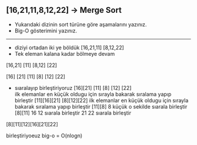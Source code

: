 ## [16,21,11,8,12,22] -> Merge Sort
 * Yukarıdaki dizinin sort türüne göre aşamalarını yazınız. 
 * Big-O gösterimini yazınız.
<hr>

- diziyi ortadan iki ye böldük 
[16,21,11]             [8,12,22]
- Tek eleman kalana kadar bölmeye devam

 [16,21]      [11]             [8,12]     [22]    

[16] [21]     [11]            [8] [12]    [22]  

- sıaralayıp birleştiriyoruz
[16][21]      [11]            [8] [12]    [22]  
ilk elemanlar en küçük oldugu için sırayla bakarak sıralama yapıp birleştir
 [11][16][21]                [8][12][22] 
ilk elemanlar en küçük oldugu için sırayla bakarak sıralama yapıp birleştir
 [11][8] 8 küçük o sekilde sıarala birleştir
 [8][11]
 16 12 sıarala birleştir
 21 22 sıarala birleştir
 
 [8][11][12][16][21][22]
 
 birleştiriyoeuz
 big-o = O(nlogn)
 

